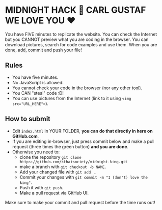 # MIDNIGHT HACK :crown: CARL GUSTAF WE LOVE YOU :heart:

You have FIVE minutes to replicate the website. You can check the Internet but you CANNOT preview what you are coding in the browser. You can download pictures, search for code examples and use them. When you are done, add, commit and push your file!

## Rules
- You have five minutes.
- No JavaScript is allowed.
- You cannot check your code in the browser (nor any other tool).
- You CAN "steal" code :D!
- You can use pictures from the Internet (link to it using `<img src="URL_HERE">`).

## How to submit
- Edit `index.html` in YOUR FOLDER, **you can do that directly in here on GitHub.com**.
- If you are editing in-browser, just press commit below and make a pull request (three times the green button) **and you are done**.
- Otherwise you need to:
  + clone the repository `git clone https://github.com/kthaisociety/midnight-king.git`
  + make a branch with `git checkout -b NAME`.
  + Add your changed file with `git add .`.
  + Commit your changes with `git commit -m "I (don't) love the king"`.
  + Push it with `git push`.
  + Make a pull request via GitHub UI.

Make sure to make your commit and pull request before the time runs out!
